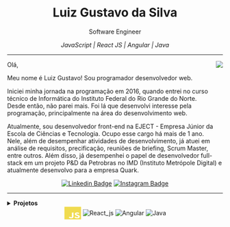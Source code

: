 <h1 align="center">Luiz Gustavo da Silva </h1>

<div align="center">
Software Engineer
    
*JavaScript | React JS | Angular | Java*

</div>

---

<div align="right">
     <a href="https://github.com/Luiz-gustavo-da-silva">
        <img height="180em" src="https://github-readme-stats.vercel.app/api/top-langs/?username=Luiz-gustavo-da-silva&layout=compact&langs_count=7&theme=dark" align="right"/>
    </a>
</div>

<div align="left">

<p>
Olá,
</p>
<p>
Meu nome é Luiz Gustavo! Sou programador desenvolvedor web.
</p>
<p>
Iniciei minha jornada na programação em 2016, quando entrei no curso técnico de Informática do Instituto Federal do Rio Grande do Norte. Desde então, não parei mais. Foi lá que desenvolvi interesse pela programação, principalmente na área do desenvolvimento web.
</p>
<p>
Atualmente, sou desenvolvedor front-end na EJECT - Empresa Júnior da Escola de Ciências e Tecnologia. Ocupo esse cargo há mais de 1 ano. Nele, além de desempenhar atividades de desenvolvimento, já atuei em análise de requisitos, precificação, reuniões de briefing, Scrum Master, entre outros. Além disso, já desempenhei o papel de desenvolvedor full-stack em um projeto P&D da Petrobras no IMD (Instituto Metrópole Digital) e atualmente desenvolvo para a empresa Quark.
</p>
</div>

<!-- > cv [aqui](https://www.cvkeep.com/cv/266e7beb0afd30a7b2199fd713d7684b) 📄 -->

<div align="center">

[![Linkedin Badge](https://img.shields.io/badge/-LinkedIn-blue?style=flat-square&logo=Linkedin&logoColor=white&link=https://www.linkedin.com/in/beatriiz-oliveiraa/)](https://www.linkedin.com/in/luiz-gustavo-silva-151395205/)
[![Instagram Badge](https://img.shields.io/badge/-Instagram-%23E4405F?style=for-the-badge&logo=instagram&logoColor=white)](https://instagram.com/l__.jpg)

 </div>

---

 <div align="left">
    
 <details>
 <summary><b>Projetos</b></summary>
    
  [**ACCC**](https://github.com/Luiz-gustavo-da-silva/ACCC): Site institucional destinado a divulgação da Associação Comunitária Cabaceiras e Catolé. Projeto voluntário.
 
</summary>
</details>

<div style="display: inline_block" align="center">
  <img align="center" alt="Js" height="30" width="40" src="https://raw.githubusercontent.com/devicons/devicon/master/icons/javascript/javascript-plain.svg">
  <img align="center" alt="React_js" height="30" width="40" src="https://cdn.jsdelivr.net/gh/devicons/devicon/icons/react/react-original.svg" >
<img align="center" alt="Angular" height="30" width="40" src="https://cdn.jsdelivr.net/gh/devicons/devicon/icons/angularjs/angularjs-plain.svg" />
  <img align="center" alt="Java" height="30" width="40" src="https://cdn.jsdelivr.net/gh/devicons/devicon/icons/java/java-original-wordmark.svg" />
</div>

